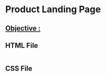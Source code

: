 # Product Landing Page

## <ins>Objective :<ins>
### 
### 

## HTML File
```html
```

## CSS File
```css

```